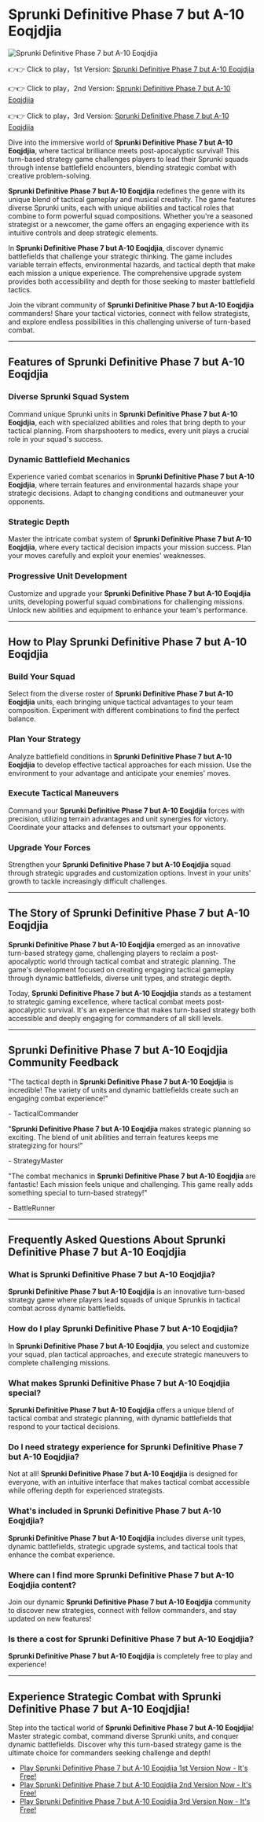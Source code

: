 # Sprunki Definitive Phase 7 but A-10 Eoqjdjia

![Sprunki Definitive Phase 7 but A-10 Eoqjdjia](https://raw.githubusercontent.com/sprunkiscrunkly/sprunki-definitive-phase-7-but-a-10-eoqjdjia/refs/heads/main/sprunki-definitive-phase-7-but-a-10-eoqjdjia.png "Sprunki Definitive Phase 7 but A-10 Eoqjdjia")

👉👉 Click to play，1st Version: [Sprunki Definitive Phase 7 but A-10 Eoqjdjia](https://sprunksters.com/sprunki-definitive-phase-7-but-a-10-eoqjdjia/ "Sprunki Definitive Phase 7 but A-10 Eoqjdjia")

👉👉 Click to play，2nd Version: [Sprunki Definitive Phase 7 but A-10 Eoqjdjia](https://sprunkiscrunkly.com/sprunki-definitive-phase-7-but-a-10-eoqjdjia/ "Sprunki Definitive Phase 7 but A-10 Eoqjdjia")

👉👉 Click to play，3rd Version: [Sprunki Definitive Phase 7 but A-10 Eoqjdjia](https://sprunkipyramixed.com/sprunki-definitive-phase-7-but-a-10-eoqjdjia/ "Sprunki Definitive Phase 7 but A-10 Eoqjdjia")

Dive into the immersive world of **Sprunki Definitive Phase 7 but A-10 Eoqjdjia**, where tactical brilliance meets post-apocalyptic survival! This turn-based strategy game challenges players to lead their Sprunki squads through intense battlefield encounters, blending strategic combat with creative problem-solving.

**Sprunki Definitive Phase 7 but A-10 Eoqjdjia** redefines the genre with its unique blend of tactical gameplay and musical creativity. The game features diverse Sprunki units, each with unique abilities and tactical roles that combine to form powerful squad compositions. Whether you're a seasoned strategist or a newcomer, the game offers an engaging experience with its intuitive controls and deep strategic elements.

In **Sprunki Definitive Phase 7 but A-10 Eoqjdjia**, discover dynamic battlefields that challenge your strategic thinking. The game includes variable terrain effects, environmental hazards, and tactical depth that make each mission a unique experience. The comprehensive upgrade system provides both accessibility and depth for those seeking to master battlefield tactics.

Join the vibrant community of **Sprunki Definitive Phase 7 but A-10 Eoqjdjia** commanders! Share your tactical victories, connect with fellow strategists, and explore endless possibilities in this challenging universe of turn-based combat.

---

## Features of Sprunki Definitive Phase 7 but A-10 Eoqjdjia

### Diverse Sprunki Squad System

Command unique Sprunki units in **Sprunki Definitive Phase 7 but A-10 Eoqjdjia**, each with specialized abilities and roles that bring depth to your tactical planning. From sharpshooters to medics, every unit plays a crucial role in your squad's success.

### Dynamic Battlefield Mechanics

Experience varied combat scenarios in **Sprunki Definitive Phase 7 but A-10 Eoqjdjia**, where terrain features and environmental hazards shape your strategic decisions. Adapt to changing conditions and outmaneuver your opponents.

### Strategic Depth

Master the intricate combat system of **Sprunki Definitive Phase 7 but A-10 Eoqjdjia**, where every tactical decision impacts your mission success. Plan your moves carefully and exploit your enemies' weaknesses.

### Progressive Unit Development

Customize and upgrade your **Sprunki Definitive Phase 7 but A-10 Eoqjdjia** units, developing powerful squad combinations for challenging missions. Unlock new abilities and equipment to enhance your team's performance.

---

## How to Play Sprunki Definitive Phase 7 but A-10 Eoqjdjia

### Build Your Squad

Select from the diverse roster of **Sprunki Definitive Phase 7 but A-10 Eoqjdjia** units, each bringing unique tactical advantages to your team composition. Experiment with different combinations to find the perfect balance.

### Plan Your Strategy

Analyze battlefield conditions in **Sprunki Definitive Phase 7 but A-10 Eoqjdjia** to develop effective tactical approaches for each mission. Use the environment to your advantage and anticipate your enemies' moves.

### Execute Tactical Maneuvers

Command your **Sprunki Definitive Phase 7 but A-10 Eoqjdjia** forces with precision, utilizing terrain advantages and unit synergies for victory. Coordinate your attacks and defenses to outsmart your opponents.

### Upgrade Your Forces

Strengthen your **Sprunki Definitive Phase 7 but A-10 Eoqjdjia** squad through strategic upgrades and customization options. Invest in your units' growth to tackle increasingly difficult challenges.

---

## The Story of Sprunki Definitive Phase 7 but A-10 Eoqjdjia

**Sprunki Definitive Phase 7 but A-10 Eoqjdjia** emerged as an innovative turn-based strategy game, challenging players to reclaim a post-apocalyptic world through tactical combat and strategic planning. The game's development focused on creating engaging tactical gameplay through dynamic battlefields, diverse unit types, and strategic depth.

Today, **Sprunki Definitive Phase 7 but A-10 Eoqjdjia** stands as a testament to strategic gaming excellence, where tactical combat meets post-apocalyptic survival. It's an experience that makes turn-based strategy both accessible and deeply engaging for commanders of all skill levels.

---

## Sprunki Definitive Phase 7 but A-10 Eoqjdjia Community Feedback

"The tactical depth in **Sprunki Definitive Phase 7 but A-10 Eoqjdjia** is incredible! The variety of units and dynamic battlefields create such an engaging combat experience!"

\- TacticalCommander

"**Sprunki Definitive Phase 7 but A-10 Eoqjdjia** makes strategic planning so exciting. The blend of unit abilities and terrain features keeps me strategizing for hours!"

\- StrategyMaster

"The combat mechanics in **Sprunki Definitive Phase 7 but A-10 Eoqjdjia** are fantastic! Each mission feels unique and challenging. This game really adds something special to turn-based strategy!"

\- BattleRunner

---

## Frequently Asked Questions About Sprunki Definitive Phase 7 but A-10 Eoqjdjia

### What is Sprunki Definitive Phase 7 but A-10 Eoqjdjia?

**Sprunki Definitive Phase 7 but A-10 Eoqjdjia** is an innovative turn-based strategy game where players lead squads of unique Sprunkis in tactical combat across dynamic battlefields.

### How do I play Sprunki Definitive Phase 7 but A-10 Eoqjdjia?

In **Sprunki Definitive Phase 7 but A-10 Eoqjdjia**, you select and customize your squad, plan tactical approaches, and execute strategic maneuvers to complete challenging missions.

### What makes Sprunki Definitive Phase 7 but A-10 Eoqjdjia special?

**Sprunki Definitive Phase 7 but A-10 Eoqjdjia** offers a unique blend of tactical combat and strategic planning, with dynamic battlefields that respond to your tactical decisions.

### Do I need strategy experience for Sprunki Definitive Phase 7 but A-10 Eoqjdjia?

Not at all! **Sprunki Definitive Phase 7 but A-10 Eoqjdjia** is designed for everyone, with an intuitive interface that makes tactical combat accessible while offering depth for experienced strategists.

### What's included in Sprunki Definitive Phase 7 but A-10 Eoqjdjia?

**Sprunki Definitive Phase 7 but A-10 Eoqjdjia** includes diverse unit types, dynamic battlefields, strategic upgrade systems, and tactical tools that enhance the combat experience.

### Where can I find more Sprunki Definitive Phase 7 but A-10 Eoqjdjia content?

Join our dynamic **Sprunki Definitive Phase 7 but A-10 Eoqjdjia** community to discover new strategies, connect with fellow commanders, and stay updated on new features!

### Is there a cost for Sprunki Definitive Phase 7 but A-10 Eoqjdjia?

**Sprunki Definitive Phase 7 but A-10 Eoqjdjia** is completely free to play and experience!

---

## Experience Strategic Combat with Sprunki Definitive Phase 7 but A-10 Eoqjdjia!

Step into the tactical world of **Sprunki Definitive Phase 7 but A-10 Eoqjdjia**! Master strategic combat, command diverse Sprunki units, and conquer dynamic battlefields. Discover why this turn-based strategy game is the ultimate choice for commanders seeking challenge and depth!

- [Play Sprunki Definitive Phase 7 but A-10 Eoqjdjia 1st Version Now - It's Free!](https://sprunksters.com/sprunki-definitive-phase-7-but-a-10-eoqjdjia/)
- [Play Sprunki Definitive Phase 7 but A-10 Eoqjdjia 2nd Version Now - It's Free!](https://sprunkiscrunkly.com/sprunki-definitive-phase-7-but-a-10-eoqjdjia/)
- [Play Sprunki Definitive Phase 7 but A-10 Eoqjdjia 3rd Version Now - It's Free!](https://sprunkipyramixed.com/sprunki-definitive-phase-7-but-a-10-eoqjdjia/)
